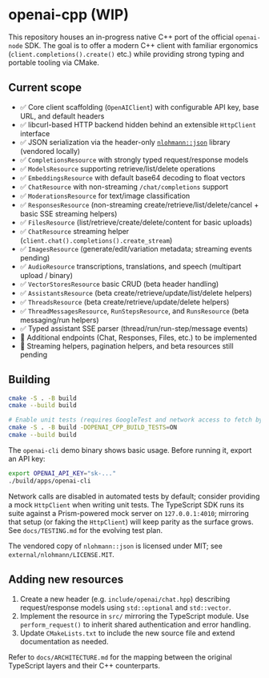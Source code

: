 # openai-cpp (WIP)

This repository houses an in-progress native C++ port of the official `openai-node` SDK.  The goal is to offer a modern C++ client with familiar ergonomics (`client.completions().create()` etc.) while providing strong typing and portable tooling via CMake.

## Current scope

- ✅ Core client scaffolding (`OpenAIClient`) with configurable API key, base URL, and default headers
- ✅ libcurl-based HTTP backend hidden behind an extensible `HttpClient` interface
- ✅ JSON serialization via the header-only [`nlohmann::json`](https://github.com/nlohmann/json) library (vendored locally)
- ✅ `CompletionsResource` with strongly typed request/response models
- ✅ `ModelsResource` supporting retrieve/list/delete operations
- ✅ `EmbeddingsResource` with default base64 decoding to float vectors
- ✅ `ChatResource` with non-streaming `/chat/completions` support
- ✅ `ModerationsResource` for text/image classification
- ✅ `ResponsesResource` (non-streaming create/retrieve/list/delete/cancel + basic SSE streaming helpers)
- ✅ `FilesResource` (list/retrieve/create/delete/content for basic uploads)
- ✅ `ChatResource` streaming helper (`client.chat().completions().create_stream`)
- ✅ `ImagesResource` (generate/edit/variation metadata; streaming events pending)
- ✅ `AudioResource` transcriptions, translations, and speech (multipart upload / binary)
- ✅ `VectorStoresResource` basic CRUD (beta header handling)
- ✅ `AssistantsResource` (beta create/retrieve/update/list/delete helpers)
- ✅ `ThreadsResource` (beta create/retrieve/update/delete helpers)
- ✅ `ThreadMessagesResource`, `RunStepsResource`, and `RunsResource` (beta messaging/run helpers)
- ✅ Typed assistant SSE parser (thread/run/run-step/message events)
- 🚧 Additional endpoints (Chat, Responses, Files, etc.) to be implemented
- 🚧 Streaming helpers, pagination helpers, and beta resources still pending

## Building

```bash
cmake -S . -B build
cmake --build build

# Enable unit tests (requires GoogleTest and network access to fetch by default)
cmake -S . -B build -DOPENAI_CPP_BUILD_TESTS=ON
cmake --build build
```

The `openai-cli` demo binary shows basic usage. Before running it, export an API key:

```bash
export OPENAI_API_KEY="sk-..."
./build/apps/openai-cli
```

Network calls are disabled in automated tests by default; consider providing a mock `HttpClient` when writing unit tests. The TypeScript SDK runs its suite against a Prism-powered mock server on `127.0.0.1:4010`; mirroring that setup (or faking the `HttpClient`) will keep parity as the surface grows. See `docs/TESTING.md` for the evolving test plan.

The vendored copy of `nlohmann::json` is licensed under MIT; see `external/nlohmann/LICENSE.MIT`.

## Adding new resources

1. Create a new header (e.g. `include/openai/chat.hpp`) describing request/response models using `std::optional` and `std::vector`.
2. Implement the resource in `src/` mirroring the TypeScript module. Use `perform_request()` to inherit shared authentication and error handling.
3. Update `CMakeLists.txt` to include the new source file and extend documentation as needed.

Refer to `docs/ARCHITECTURE.md` for the mapping between the original TypeScript layers and their C++ counterparts.
